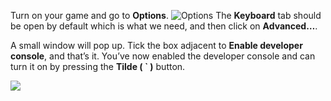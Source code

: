 Turn on your game and go to **Options**.
![Options](../images/options.png)
The **Keyboard** tab should be open by default which is what we need, and then click on **Advanced…**.

A small window will pop up. Tick the box adjacent to **Enable developer console**, and that’s it. You’ve now enabled the developer console and can turn it on by pressing the **Tilde ( ` )** button. 

![](../images/enable-console.png)